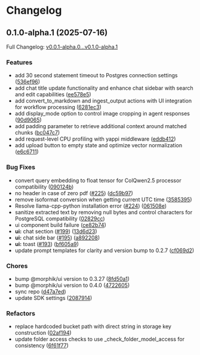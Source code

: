 # Changelog

## 0.1.0-alpha.1 (2025-07-16)

Full Changelog: [v0.0.1-alpha.0...v0.1.0-alpha.1](https://github.com/morphik-org/morphik-core/compare/v0.0.1-alpha.0...v0.1.0-alpha.1)

### Features

* add 30 second statement timeout to Postgres connection settings ([536ef96](https://github.com/morphik-org/morphik-core/commit/536ef9623948c312c83f9748e3b45d9be482c63b))
* add chat title update functionality and enhance chat sidebar with search and edit capabilities ([ee578e5](https://github.com/morphik-org/morphik-core/commit/ee578e5d297df10a0a174ecc19577d2be704b2cc))
* add convert_to_markdown and ingest_output actions with UI integration for workflow processing ([6281ec3](https://github.com/morphik-org/morphik-core/commit/6281ec3a0c5acffbd13224584ae382910bfb79db))
* add display_mode option to control image cropping in agent responses ([90d9065](https://github.com/morphik-org/morphik-core/commit/90d9065cb81afa3f6725675942fda42981c10df9))
* add padding parameter to retrieve additional context around matched chunks ([bc047c7](https://github.com/morphik-org/morphik-core/commit/bc047c7e7ef436f53ec09676bded48d8c3ae4409))
* add request-level CPU profiling with yappi middleware ([eddb412](https://github.com/morphik-org/morphik-core/commit/eddb412f16b7bd26d8943937f70c0857a20de429))
* add upload button to empty state and optimize vector normalization ([e6c6711](https://github.com/morphik-org/morphik-core/commit/e6c67110cf5fadb0638245facf079bad7c04647f))


### Bug Fixes

* convert query embedding to float tensor for ColQwen2.5 processor compatibility ([090124b](https://github.com/morphik-org/morphik-core/commit/090124b11ef23cd57ae746184510267ebaca6a62))
* no header in case of zero pdf ([#225](https://github.com/morphik-org/morphik-core/issues/225)) ([dc59b97](https://github.com/morphik-org/morphik-core/commit/dc59b976c3d90c599d85ee7f713478ba66b1bce3))
* remove isoformat conversion when getting current UTC time ([3585395](https://github.com/morphik-org/morphik-core/commit/3585395dc215327d826b5c9d66c1c165825684f7))
* Resolve llama-cpp-python installation error ([#224](https://github.com/morphik-org/morphik-core/issues/224)) ([061508e](https://github.com/morphik-org/morphik-core/commit/061508e85af64004d16b82d9a829dd2a5694d3bb))
* sanitize extracted text by removing null bytes and control characters for PostgreSQL compatibility ([02829cc](https://github.com/morphik-org/morphik-core/commit/02829cc1f1683c2eef11a4704474716c42844485))
* ui component build failure ([ce82b74](https://github.com/morphik-org/morphik-core/commit/ce82b740b8d0937a2faebe843d657dc08e76b441))
* **ui:** chat section ([#199](https://github.com/morphik-org/morphik-core/issues/199)) ([13d6d23](https://github.com/morphik-org/morphik-core/commit/13d6d23114bff8e14972eab25f516c33a150b2c6))
* **ui:** chat side bar  ([#195](https://github.com/morphik-org/morphik-core/issues/195)) ([a892208](https://github.com/morphik-org/morphik-core/commit/a8922087e9660b298c69b0f310e9cf8a83b0dc3e))
* **ui:** toast ([#193](https://github.com/morphik-org/morphik-core/issues/193)) ([bf605a9](https://github.com/morphik-org/morphik-core/commit/bf605a93b68a6a4254e6e8382b2d92a78b07a431))
* update prompt templates for clarity and version bump to 0.2.7 ([cf069d2](https://github.com/morphik-org/morphik-core/commit/cf069d265f4069ca539bee4824cca09c719e38a5))


### Chores

* bump @morphik/ui version to 0.3.27 ([8fd50a1](https://github.com/morphik-org/morphik-core/commit/8fd50a199b3413cce4e8e5a8025d45753949b25d))
* bump @morphik/ui version to 0.4.0 ([4722605](https://github.com/morphik-org/morphik-core/commit/47226058bf6efa2f61932e5c6fa29798d8980f99))
* sync repo ([d47a7ed](https://github.com/morphik-org/morphik-core/commit/d47a7ed2161f29a89342378a875fdae1fcccf25a))
* update SDK settings ([2087914](https://github.com/morphik-org/morphik-core/commit/208791492f43204d1917562ba047e7ec43225a30))


### Refactors

* replace hardcoded bucket path with direct string in storage key construction ([02af194](https://github.com/morphik-org/morphik-core/commit/02af194af299c348072cacff98dd60e740b703bc))
* update folder access checks to use _check_folder_model_access for consistency ([6f61f77](https://github.com/morphik-org/morphik-core/commit/6f61f77106bc4a9e7314294964c86d75602cbf63))
